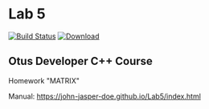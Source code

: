 # Lab 5 
[![Build Status](https://travis-ci.org/John-Jasper-Doe/Lab5.svg?branch=master)](https://travis-ci.org/John-Jasper-Doe/Lab5)
[ ![Download](https://api.bintray.com/packages/john-jasper-doe/otus-cpp/homeworks/images/download.svg?version=matrix) ](https://bintray.com/john-jasper-doe/otus-cpp/homeworks/matrix/link)

## Otus Developer C++ Course
Homework "MATRIX"

Manual: https://john-jasper-doe.github.io/Lab5/index.html
